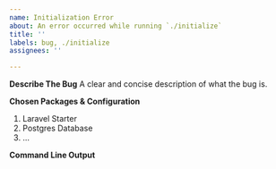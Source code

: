 ```yaml
---
name: Initialization Error
about: An error occurred while running `./initialize`
title: ''
labels: bug, ./initialize
assignees: ''

---
```


**Describe The Bug**
A clear and concise description of what the bug is.

**Chosen Packages & Configuration**
1. Laravel Starter
2. Postgres Database
3. ...

**Command Line Output**
